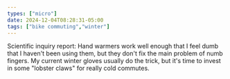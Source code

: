```yaml
---
types: ["micro"]
date: 2024-12-04T08:28:31-05:00
tags: ["bike commuting","winter"]
---
```

Scientific inquiry report: Hand warmers work well enough that I feel dumb that I haven't been using them, but they don't fix the main problem of numb fingers. My current winter gloves usually do the trick, but it's time to invest in some "lobster claws" for really cold commutes.
